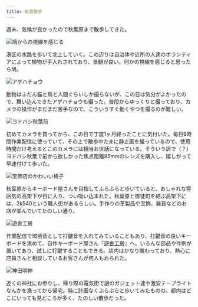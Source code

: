 ```yaml
---
title: 秋葉散歩
---
```

週末、気候が良かったので秋葉原まで散歩してきた。

![](https://lh3.googleusercontent.com/TVGI6QYDzJJhV4FtsbyAGlJ9bnZYsDdn_pc0b4Ijz85QnckiZmyfpFJ1Kv-lQTMneMYMj9TsKVMZX5lrY2eQnPTbAscLtcFJu9q3CVc0EBcaXX_LnkIihHAy4VxffoCke9I7ya2-LDNOnAkmwy6AzLE "鳩からの視線を感じる")

港区の水路を歩いて北上していく。この辺りは自治体や近所の人達のボランティアによって植物が手入れされており、景観が良い。何かの視線を感じると思ったら鳩。

![](https://lh6.googleusercontent.com/-d8CJhTcbGRMF_d4vT-Zl6O0vypV-txie8JoA3aDx8JVTfr5xaSN8jnLSu8cebxbwCBlcZ2yxBbudWjhF6jBkdqUIkw5IpmrormOYFt245SMyHdKq9iffC7Hqn7UnIdBBI9nU-xpi5uPIUdeO9EmqbM "アゲハチョウ")

動物はふだん猫と鳥と人間ぐらいしか撮らないが、この日は気分がよかったので、舞い込んできたアゲハチョウも撮った。普段からゆっくりと撮っており、カメラの操作がまだまだ苦手なので、こういうすぐ動くやつを撮るのが難しい。

![](https://lh4.googleusercontent.com/004yWPN2GZVUxbTGiT8Gq_GpCNMfN2n9rsC5SIbgplilSITZkwX_fX0Z_JHf3n6i9QjYMDD44FT1VAQlQaETdMG2odPAVs4ztUtTYhze38SE8uv49XSd6Z2_m7l7W5kDolcGzus5Nv7kGK5trgJOi6U "ヨドバシ秋葉前")

初めてカメラを買ってから、この日で丁度1ヶ月経ったことに気付いた。毎日9時間作業配信に使っていて、その上で散歩中たまに静止画を撮っているので、使用時間だけ考えるとこのカメラには相当お世話になっている。そういう訳で（？）ヨドバシ秋葉で前から欲しかった焦点距離85mmのレンズを購入し、嬉しがって早速付けて歩いた。

![](https://lh5.googleusercontent.com/9q87AkUAhLyXhNxzNK3_jRRwrKPRJAMCcnDEOdzkJbQZ5Ls-IXYtNhTYVYrdZfQx_V8r3bVl3ufYDm3bMjPxD-T1naAMQY4Vl75nemCzzd9kd-TnGgJZdxPG8F4_okJbaXWYogjdEjvOajQsy4AHMpM "宝飾店のかわいい椅子")

秋葉原からキーボード屋さんを目指してふらふらと歩いていると、おしゃれな雰囲気の高架下が目に入り、つい吸い込まれた。秋葉原と御徒町を結ぶ高架下には、2k540という職人街があるらしい。手作りの革製品や宝飾、雑貨などのお店が並んでいてたのしい通り。

![](https://lh3.googleusercontent.com/-DY4UYiQnnerCnI67ShHYx5evQckH2wCjAuvvz7E31NJECqilLYc7zzr6cggEcr-hanF5AIpKHev91RCFx-PETWAoG-h4_SWfLFVKzPuxi9DXjI-7WLRJTs6eP77jWkz_y8FYtFBqiSZUaNK3gZm35A "遊舎工房")

作業配信で環境音として打鍵音を入れてみていることもあり、打鍵音の良いキーボードを求めて、自作キーボード屋さん『[遊舎工房](https://yushakobo.jp/)』へ。いろんな部品や作例が置いてあり、試しに打鍵することもできる。店内はかなり賑わっており、熱心に店員さんと相談しているお客さんが何人もおられた。

![](https://lh4.googleusercontent.com/x2ODstOiceA_DE5saaErkpglngZaqYOmjcrsg8Ib1bQQ6ajrlJ0h_v1cP5E6BfoME32XRaHOVh3J0Idy2zNyKypVmorLzpsy0jOrimnUBVmgmSUwBOY3UmNiOAqji97gu4GTRYr_7td5YhWVUEnvBkI "神田明神")

近くの神社にお参りし、帰り際の電気街で謎のガジェット達や激安テープライトなんかを漁ってから帰宅。特に計画なくぶらぶらと歩いてみたものの、都内はどこにいっても見どころが多く、たのしい散歩だった。
